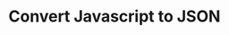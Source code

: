 ---
name: convertonline
host: convertonline.io
origin: https://convertonline.io
pathname: /convert/js-to-json
search: ''
href: https://convertonline.io/convert/js-to-json
title: Convert Javascript to JSON
ogTitle: Convert Javascript to JSON
twitterTitle: ''
description: Free online based tool to convert Javascript Object or Array to JSON
ogDescription: Free online based tool to convert Javascript Object or Array to JSON
image: https://www.convertonline.io/images/social_fb.png
ogImage: https://www.convertonline.io/images/social_fb.png
twitterImage: ''
keywords: online tools, free tools, JSON, Javascript, online converter

---